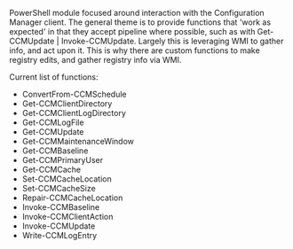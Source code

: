 PowerShell module focused around interaction with the Configuration Manager client. The general theme is to provide functions that 'work as expected' in that they accept pipeline where possible, such as with Get-CCMUpdate | Invoke-CCMUpdate. Largely this is leveraging WMI to gather info, and act upon it. This is why there are custom functions to make registry edits, and gather registry info via WMI. 

Current list of functions:
* ConvertFrom-CCMSchedule
* Get-CCMClientDirectory
* Get-CCMClientLogDirectory
* Get-CCMLogFile
* Get-CCMUpdate
* Get-CCMMaintenanceWindow
* Get-CCMBaseline
* Get-CCMPrimaryUser
* Get-CCMCache
* Set-CCMCacheLocation
* Set-CCMCacheSize
* Repair-CCMCacheLocation
* Invoke-CCMBaseline
* Invoke-CCMClientAction
* Invoke-CCMUpdate
* Write-CCMLogEntry
